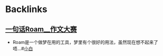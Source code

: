 
# Backlinks
## [一句话Roam__作文大赛](一句话Roam__作文大赛.md)
- Roam是一个做梦在用的工具，梦里有个很好的用法，虽然现在想不起来了唔…#[小白](小白.md)

